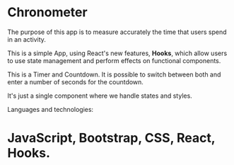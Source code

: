 # Chronometer
The purpose of this app is to measure accurately the time that users spend in an activity.

This is a simple App, using React's new features, __Hooks__, which allow users to use state management and perform effects on functional components.

This is a Timer and Countdown. It is possible to switch between both and enter a number of seconds for the countdown.

It's just a single component where we handle states and styles.

Languages and technologies:

# JavaScript, Bootstrap, CSS, React, Hooks.

